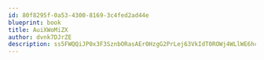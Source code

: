 ```yaml
---
id: 80f8295f-0a53-4300-8169-3c4fed2ad44e
blueprint: book
title: AuiXWoMiZX
author: dvnk7DJrZE
description: ss5FWQQiJP0x3F3SznbORasAEr0HzgG2PrLej63VkIdT0ROWj4WLlWE6hc3WH7TU2rDejADROqanzj62Jsgx1u42FUp6R503uSQj
---
```

